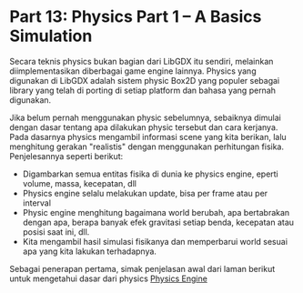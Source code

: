 # Part 13: Physics Part 1 – A Basics Simulation

Secara teknis physics bukan bagian dari LibGDX itu sendiri, melainkan diimplementasikan diberbagai game engine lainnya. Physics yang digunakan di LibGDX adalah sistem physic Box2D yang populer sebagai library yang telah di porting di setiap platform dan bahasa yang pernah digunakan.

Jika belum pernah menggunakan physic sebelumnya, sebaiknya dimulai dengan dasar tentang apa dilakukan physic tersebut dan cara kerjanya. Pada dasarnya physics mengambil informasi scene yang kita berikan, lalu menghitung gerakan "realistis" dengan menggunakan perhitungan fisika. Penjelesannya seperti berikut:

* Digambarkan semua entitas fisika di dunia ke physics engine, eperti volume, massa, kecepatan, dll
* Physics engine selalu melakukan update, bisa per frame atau per interval
* Physic engine menghitung bagaimana world berubah, apa bertabrakan dengan apa, berapa banyak efek gravitasi setiap benda, kecepatan atau posisi saat ini, dll.
* Kita mengambil hasil simulasi fisikanya dan memperbarui world sesuai apa yang kita lakukan terhadapnya.

Sebagai penerapan pertama, simak penjelasan awal dari laman berikut untuk mengetahui dasar dari physics [Physics Engine](http://www.gamefromscratch.com/post/2014/08/27/LibGDX-Tutorial-13-Physics-with-Box2D-Part-1-A-Basic-Physics-Simulations.aspx)
